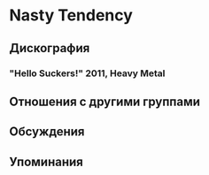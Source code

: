 # Nasty Tendency



## Дискография

### "Hello Suckers!" 2011, Heavy Metal




## Отношения с другими группами


## Обсуждения


## Упоминания

